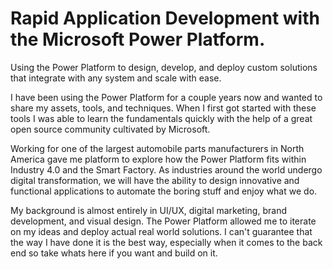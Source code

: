 # Rapid Application Development with the Microsoft Power Platform. 

Using the Power Platform to design, develop, and deploy custom solutions that integrate with any system and scale with ease. 

I have been using the Power Platform for a couple years now and wanted to share my assets, tools, and techniques. When I first got started with these tools I was able to learn the fundamentals quickly with the help of a great open source community cultivated by Microsoft. 

Working for one of the largest automobile parts manufacturers in North America gave me platform to explore how the Power Platform fits within Industry 4.0 and the Smart Factory. As industries around the world undergo digital transformation, we will have the ability to design innovative and functional applications to automate the boring stuff and enjoy what we do. 

My background is almost entirely in UI/UX, digital marketing, brand development, and visual design. The Power Platform allowed me to iterate on my ideas and deploy actual real world solutions. I can't guarantee that the way I have done it is the best way, especially when it comes to the back end so take whats here if you want and build on it. 
